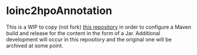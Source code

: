 # loinc2hpoAnnotation
This is a WIP to copy (not fork) [this repository](https://github.com/TheJacksonLaboratory/loinc2hpoAnnotation) in order to configure a Maven build and release for the content in the form of a Jar. Additional development will occur in this repository and the original one will be archived at some point.
